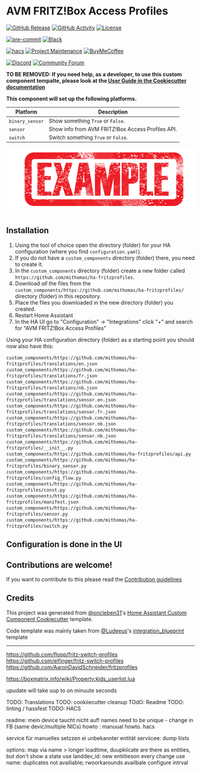# AVM FRITZ!Box Access Profiles

[![GitHub Release][releases-shield]][releases]
[![GitHub Activity][commits-shield]][commits]
[![License][license-shield]](LICENSE)

[![pre-commit][pre-commit-shield]][pre-commit]
[![Black][black-shield]][black]

[![hacs][hacsbadge]][hacs]
[![Project Maintenance][maintenance-shield]][user_profile]
[![BuyMeCoffee][buymecoffeebadge]][buymecoffee]

[![Discord][discord-shield]][discord]
[![Community Forum][forum-shield]][forum]

**TO BE REMOVED: If you need help, as a developer, to use this custom component tempalte,
please look at the [User Guide in the Cookiecutter documentation](https://cookiecutter-homeassistant-custom-component.readthedocs.io/en/stable/quickstart.html)**

**This component will set up the following platforms.**

| Platform        | Description                                       |
| --------------- | ------------------------------------------------- |
| `binary_sensor` | Show something `True` or `False`.                 |
| `sensor`        | Show info from AVM FRITZ!Box Access Profiles API. |
| `switch`        | Switch something `True` or `False`.               |

![example][exampleimg]

## Installation

1. Using the tool of choice open the directory (folder) for your HA configuration (where you find `configuration.yaml`).
2. If you do not have a `custom_components` directory (folder) there, you need to create it.
3. In the `custom_components` directory (folder) create a new folder called `https://github.com/mithomas/ha-fritzprofiles`.
4. Download _all_ the files from the `custom_components/https://github.com/mithomas/ha-fritzprofiles/` directory (folder) in this repository.
5. Place the files you downloaded in the new directory (folder) you created.
6. Restart Home Assistant
7. In the HA UI go to "Configuration" -> "Integrations" click "+" and search for "AVM FRITZ!Box Access Profiles"

Using your HA configuration directory (folder) as a starting point you should now also have this:

```text
custom_components/https://github.com/mithomas/ha-fritzprofiles/translations/en.json
custom_components/https://github.com/mithomas/ha-fritzprofiles/translations/fr.json
custom_components/https://github.com/mithomas/ha-fritzprofiles/translations/nb.json
custom_components/https://github.com/mithomas/ha-fritzprofiles/translations/sensor.en.json
custom_components/https://github.com/mithomas/ha-fritzprofiles/translations/sensor.fr.json
custom_components/https://github.com/mithomas/ha-fritzprofiles/translations/sensor.nb.json
custom_components/https://github.com/mithomas/ha-fritzprofiles/translations/sensor.nb.json
custom_components/https://github.com/mithomas/ha-fritzprofiles/__init__.py
custom_components/https://github.com/mithomas/ha-fritzprofiles/api.py
custom_components/https://github.com/mithomas/ha-fritzprofiles/binary_sensor.py
custom_components/https://github.com/mithomas/ha-fritzprofiles/config_flow.py
custom_components/https://github.com/mithomas/ha-fritzprofiles/const.py
custom_components/https://github.com/mithomas/ha-fritzprofiles/manifest.json
custom_components/https://github.com/mithomas/ha-fritzprofiles/sensor.py
custom_components/https://github.com/mithomas/ha-fritzprofiles/switch.py
```

## Configuration is done in the UI

<!---->

## Contributions are welcome!

If you want to contribute to this please read the [Contribution guidelines](CONTRIBUTING.md)

## Credits

This project was generated from [@oncleben31](https://github.com/oncleben31)'s [Home Assistant Custom Component Cookiecutter](https://github.com/oncleben31/cookiecutter-homeassistant-custom-component) template.

Code template was mainly taken from [@Ludeeus](https://github.com/ludeeus)'s [integration_blueprint][integration_blueprint] template

---

[integration_blueprint]: https://github.com/custom-components/integration_blueprint
[black]: https://github.com/psf/black
[black-shield]: https://img.shields.io/badge/code%20style-black-000000.svg?style=for-the-badge
[buymecoffee]: https://www.buymeacoffee.com/mithomas
[buymecoffeebadge]: https://img.shields.io/badge/buy%20me%20a%20coffee-donate-yellow.svg?style=for-the-badge
[commits-shield]: https://img.shields.io/github/commit-activity/y/mithomas/ha-fritzprofiles.svg?style=for-the-badge
[commits]: https://github.com/mithomas/ha-fritzprofiles/commits/main
[hacs]: https://hacs.xyz
[hacsbadge]: https://img.shields.io/badge/HACS-Custom-orange.svg?style=for-the-badge
[discord]: https://discord.gg/Qa5fW2R
[discord-shield]: https://img.shields.io/discord/330944238910963714.svg?style=for-the-badge
[exampleimg]: example.png
[forum-shield]: https://img.shields.io/badge/community-forum-brightgreen.svg?style=for-the-badge
[forum]: https://community.home-assistant.io/
[license-shield]: https://img.shields.io/github/license/mithomas/ha-fritzprofiles.svg?style=for-the-badge
[maintenance-shield]: https://img.shields.io/badge/maintainer-%40mithomas-blue.svg?style=for-the-badge
[pre-commit]: https://github.com/pre-commit/pre-commit
[pre-commit-shield]: https://img.shields.io/badge/pre--commit-enabled-brightgreen?style=for-the-badge
[releases-shield]: https://img.shields.io/github/release/mithomas/ha-fritzprofiles.svg?style=for-the-badge
[releases]: https://github.com/mithomas/ha-fritzprofiles/releases
[user_profile]: https://github.com/mithomas

https://github.com/flopp/fritz-switch-profiles
https://github.com/eifinger/fritz-switch-profiles
https://github.com/AaronDavidSchneider/fritzprofiles

https://boxmatrix.info/wiki/Property:kids_userlist.lua

upudate will take uup to on minuute seconds

TODO: Translations
TODO: cookiiecutter cleanup
TOdO: Readme
TODO: linting / hassfest
TODO: HACS

readme: mein device taucht nicht auf! names need to be unique - change in FB (same devic/multiple NICs)
howto : manuual
howto. hacs

service für manuelles setzzen ei unbekannter entität
serviicee: dump liists

options: map via name > longer loadtime, duupkiicate are there as entities, but don't show a state
use landdev_id: new entiitieson every change
use name: duplicates not availiable; rwoorkarounds availbale
configure intrval
